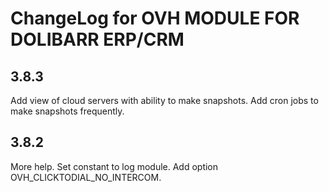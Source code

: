 # ChangeLog for OVH MODULE FOR DOLIBARR ERP/CRM

## 3.8.3

Add view of cloud servers with ability to make snapshots.
Add cron jobs to make snapshots frequently.

## 3.8.2

More help.
Set constant to log module.
Add option OVH_CLICKTODIAL_NO_INTERCOM.